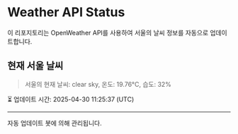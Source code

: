 
# Weather API Status

이 리포지토리는 OpenWeather API를 사용하여 서울의 날씨 정보를 자동으로 업데이트합니다.

## 현재 서울 날씨
> 서울의 현재 날씨: clear sky, 온도: 19.76°C, 습도: 32%

⏳ 업데이트 시간: 2025-04-30 11:25:37 (UTC)

---
자동 업데이트 봇에 의해 관리됩니다.
